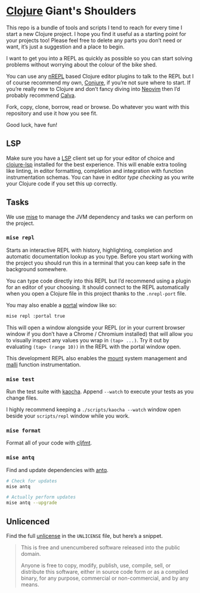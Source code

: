 # [Clojure](https://clojure.org/) Giant's Shoulders

This repo is a bundle of tools and scripts I tend to reach for every time I start a new Clojure project. I hope you find it useful as a starting point for your projects too! Please feel free to delete any parts you don’t need or want, it’s just a suggestion and a place to begin.

I want to get you into a REPL as quickly as possible so you can start solving problems without worrying about the colour of the bike shed.

You can use any [nREPL](https://nrepl.org/nrepl/index.html) based Clojure editor plugins to talk to the REPL but I of course recommend my own, [Conjure](https://github.com/Olical/conjure), if you’re not sure where to start. If you’re really new to Clojure and don’t fancy diving into [Neovim](https://neovim.io/) then I’d probably recommend [Calva](https://calva.io/).

Fork, copy, clone, borrow, read or browse. Do whatever you want with this repository and use it how you see fit.

Good luck, have fun!

## LSP

Make sure you have a [LSP](https://microsoft.github.io/language-server-protocol/) client set up for your editor of choice and [clojure-lsp](https://clojure-lsp.io/) installed for the best experience. This will enable extra tooling like linting, in editor formatting, completion and integration with function instrumentation schemas. You can have in editor _type checking_ as you write your Clojure code if you set this up correctly.

## Tasks

We use [mise](https://mise.jdx.dev/) to manage the JVM dependency and tasks we can perform on the project.

### `mise repl`

Starts an interactive REPL with history, highlighting, completion and automatic documentation lookup as you type. Before you start working with the project you should run this in a terminal that you can keep safe in the background somewhere.

You can type code directly into this REPL but I’d recommend using a plugin for an editor of your choosing. It should connect to the REPL automatically when you open a Clojure file in this project thanks to the `.nrepl-port` file.

You may also enable a [portal](https://github.com/djblue/portal) window like so:

```bash
mise repl :portal true
```

This will open a window alongside your REPL (or in your current browser window if you don’t have a Chrome / Chromium installed) that will allow you to visually inspect any values you wrap in `(tap> ...)`. Try it out by evaluating `(tap> (range 10))` in the REPL with the portal window open.

This development REPL also enables the [mount](https://github.com/tolitius/mount) system management and [malli](https://github.com/metosin/malli) function instrumentation.

### `mise test`

Run the test suite with [kaocha](https://github.com/lambdaisland/kaocha). Append `--watch` to execute your tests as you change files.

I highly recommend keeping a `./scripts/kaocha --watch` window open beside your `scripts/repl` window while you work.

### `mise format`

Format all of your code with [cljfmt](https://github.com/weavejester/cljfmt).

### `mise antq`

Find and update dependencies with [antq](https://github.com/liquidz/antq).

```bash
# Check for updates
mise antq

# Actually perform updates
mise antq --upgrade
```

## Unlicenced

Find the full [unlicense](http://unlicense.org/) in the `UNLICENSE` file, but here’s a snippet.

> This is free and unencumbered software released into the public domain.
>
> Anyone is free to copy, modify, publish, use, compile, sell, or distribute this software, either in source code form or as a compiled binary, for any purpose, commercial or non-commercial, and by any means.
